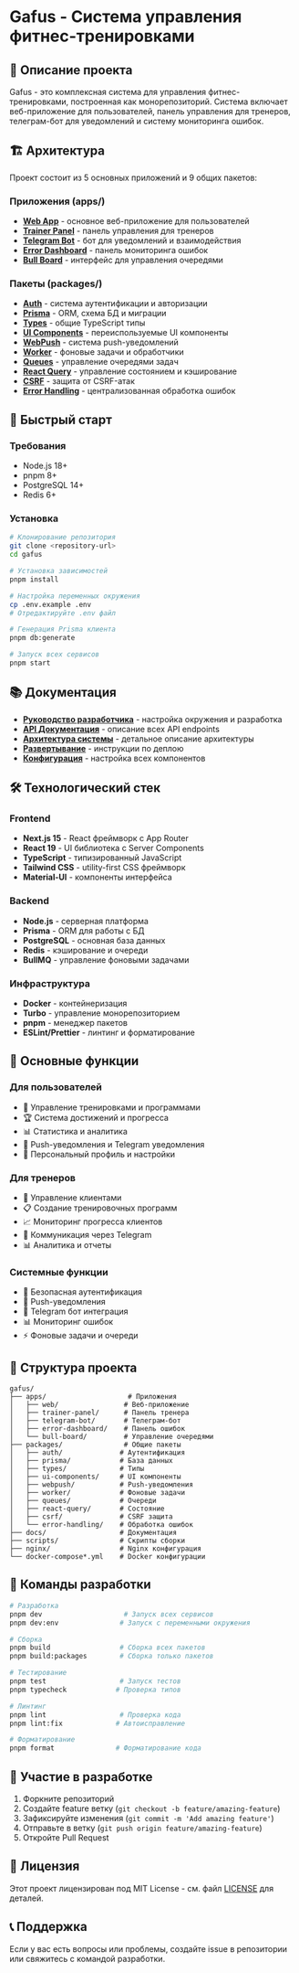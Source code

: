 # Gafus - Система управления фитнес-тренировками

## 🎯 Описание проекта

Gafus - это комплексная система для управления фитнес-тренировками, построенная как монорепозиторий. Система включает веб-приложение для пользователей, панель управления для тренеров, телеграм-бот для уведомлений и систему мониторинга ошибок.

## 🏗️ Архитектура

Проект состоит из 5 основных приложений и 9 общих пакетов:

### Приложения (apps/)
- **[Web App](apps/web/README.md)** - основное веб-приложение для пользователей
- **[Trainer Panel](apps/trainer-panel/README.md)** - панель управления для тренеров  
- **[Telegram Bot](apps/telegram-bot/README.md)** - бот для уведомлений и взаимодействия
- **[Error Dashboard](apps/error-dashboard/README.md)** - панель мониторинга ошибок
- **[Bull Board](apps/bull-board/README.md)** - интерфейс для управления очередями

### Пакеты (packages/)
- **[Auth](packages/auth/README.md)** - система аутентификации и авторизации
- **[Prisma](packages/prisma/README.md)** - ORM, схема БД и миграции
- **[Types](packages/types/README.md)** - общие TypeScript типы
- **[UI Components](packages/ui-components/README.md)** - переиспользуемые UI компоненты
- **[WebPush](packages/webpush/README.md)** - система push-уведомлений
- **[Worker](packages/worker/README.md)** - фоновые задачи и обработчики
- **[Queues](packages/queues/README.md)** - управление очередями задач
- **[React Query](packages/react-query/README.md)** - управление состоянием и кэширование
- **[CSRF](packages/csrf/README.md)** - защита от CSRF-атак
- **[Error Handling](packages/error-handling/README.md)** - централизованная обработка ошибок

## 🚀 Быстрый старт

### Требования
- Node.js 18+
- pnpm 8+
- PostgreSQL 14+
- Redis 6+

### Установка
```bash
# Клонирование репозитория
git clone <repository-url>
cd gafus

# Установка зависимостей
pnpm install

# Настройка переменных окружения
cp .env.example .env
# Отредактируйте .env файл

# Генерация Prisma клиента
pnpm db:generate

# Запуск всех сервисов
pnpm start
```

## 📚 Документация

- **[Руководство разработчика](DEVELOPMENT.md)** - настройка окружения и разработка
- **[API Документация](API.md)** - описание всех API endpoints
- **[Архитектура системы](ARCHITECTURE.md)** - детальное описание архитектуры
- **[Развертывание](DEPLOYMENT.md)** - инструкции по деплою
- **[Конфигурация](CONFIGURATION.md)** - настройка всех компонентов

## 🛠️ Технологический стек

### Frontend
- **Next.js 15** - React фреймворк с App Router
- **React 19** - UI библиотека с Server Components
- **TypeScript** - типизированный JavaScript
- **Tailwind CSS** - utility-first CSS фреймворк
- **Material-UI** - компоненты интерфейса

### Backend
- **Node.js** - серверная платформа
- **Prisma** - ORM для работы с БД
- **PostgreSQL** - основная база данных
- **Redis** - кэширование и очереди
- **BullMQ** - управление фоновыми задачами

### Инфраструктура
- **Docker** - контейнеризация
- **Turbo** - управление монорепозиторием
- **pnpm** - менеджер пакетов
- **ESLint/Prettier** - линтинг и форматирование

## 🎯 Основные функции

### Для пользователей
- 📱 Управление тренировками и программами
- 🏆 Система достижений и прогресса
- 📊 Статистика и аналитика
- 🔔 Push-уведомления и Telegram уведомления
- 👤 Персональный профиль и настройки

### Для тренеров
- 👥 Управление клиентами
- 📋 Создание тренировочных программ
- 📈 Мониторинг прогресса клиентов
- 💬 Коммуникация через Telegram
- 📊 Аналитика и отчеты

### Системные функции
- 🔐 Безопасная аутентификация
- 📱 Push-уведомления
- 🤖 Telegram бот интеграция
- 📊 Мониторинг ошибок
- ⚡ Фоновые задачи и очереди

## 📁 Структура проекта

```
gafus/
├── apps/                    # Приложения
│   ├── web/                # Веб-приложение
│   ├── trainer-panel/      # Панель тренера
│   ├── telegram-bot/       # Телеграм-бот
│   ├── error-dashboard/    # Панель ошибок
│   └── bull-board/         # Управление очередями
├── packages/               # Общие пакеты
│   ├── auth/              # Аутентификация
│   ├── prisma/            # База данных
│   ├── types/             # Типы
│   ├── ui-components/     # UI компоненты
│   ├── webpush/           # Push-уведомления
│   ├── worker/            # Фоновые задачи
│   ├── queues/            # Очереди
│   ├── react-query/       # Состояние
│   ├── csrf/              # CSRF защита
│   └── error-handling/    # Обработка ошибок
├── docs/                  # Документация
├── scripts/               # Скрипты сборки
├── nginx/                 # Nginx конфигурация
└── docker-compose*.yml    # Docker конфигурации
```

## 🔧 Команды разработки

```bash
# Разработка
pnpm dev                    # Запуск всех сервисов
pnpm dev:env               # Запуск с переменными окружения

# Сборка
pnpm build                 # Сборка всех пакетов
pnpm build:packages        # Сборка только пакетов

# Тестирование
pnpm test                  # Запуск тестов
pnpm typecheck            # Проверка типов

# Линтинг
pnpm lint                  # Проверка кода
pnpm lint:fix             # Автоисправление

# Форматирование
pnpm format               # Форматирование кода
```

## 🤝 Участие в разработке

1. Форкните репозиторий
2. Создайте feature ветку (`git checkout -b feature/amazing-feature`)
3. Зафиксируйте изменения (`git commit -m 'Add amazing feature'`)
4. Отправьте в ветку (`git push origin feature/amazing-feature`)
5. Откройте Pull Request

## 📄 Лицензия

Этот проект лицензирован под MIT License - см. файл [LICENSE](LICENSE) для деталей.

## 📞 Поддержка

Если у вас есть вопросы или проблемы, создайте issue в репозитории или свяжитесь с командой разработки.